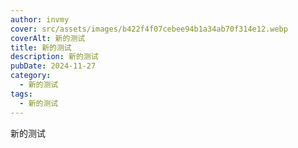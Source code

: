 ```yaml
---
author: invmy
cover: src/assets/images/b422f4f07cebee94b1a34ab70f314e12.webp
coverAlt: 新的测试
title: 新的测试
description: 新的测试
pubDate: 2024-11-27
category:
  - 新的测试
tags:
  - 新的测试
---
```

新的测试
